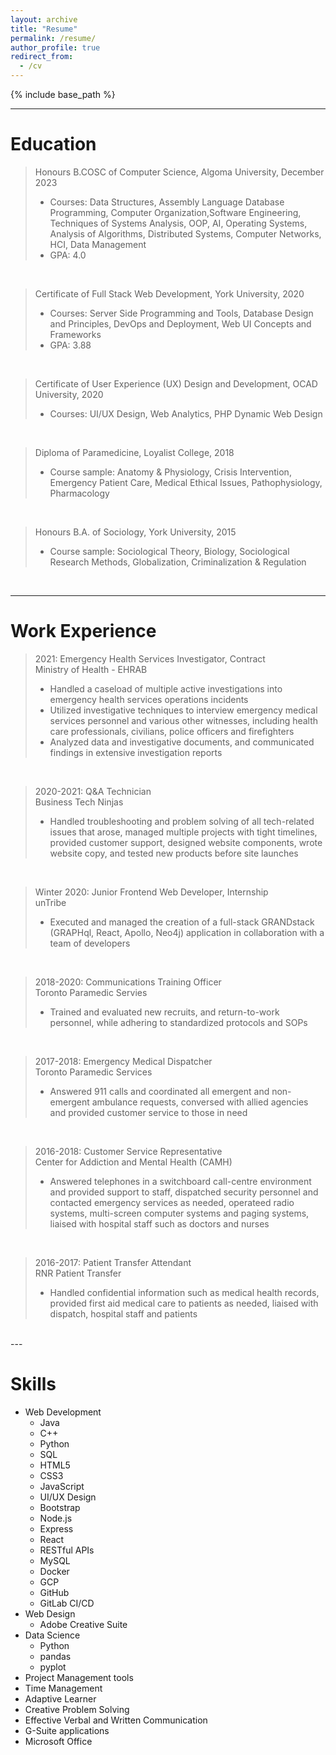 ```yaml
---
layout: archive
title: "Resume"
permalink: /resume/
author_profile: true
redirect_from:
  - /cv
---
```


{% include base_path %}

---

Education
======
> Honours B.COSC of Computer Science, Algoma University, December 2023
> * Courses: Data Structures, Assembly Language Database Programming, Computer Organization,Software Engineering, Techniques of Systems Analysis, OOP, AI, Operating Systems, Analysis of Algorithms, Distributed Systems, Computer Networks, HCI, Data Management 
> * GPA: 4.0  
<br>

> Certificate of Full Stack Web Development, York University, 2020
> * Courses: Server Side Programming and Tools, Database Design and Principles, DevOps and Deployment, Web UI Concepts and Frameworks
> * GPA: 3.88  
<br>

> Certificate of User Experience (UX) Design and Development, OCAD University, 2020
> * Courses: UI/UX Design, Web Analytics, PHP Dynamic Web Design  
<br>

> Diploma of Paramedicine, Loyalist College, 2018
> * Course sample: Anatomy & Physiology, Crisis Intervention, Emergency Patient Care, Medical Ethical Issues, Pathophysiology, Pharmacology  
<br>

> Honours B.A. of Sociology, York University, 2015
> * Course sample: Sociological Theory, Biology, Sociological Research Methods, Globalization, Criminalization & Regulation  
<br>

---

Work Experience
======
> 2021: Emergency Health Services Investigator, Contract  
Ministry of Health - EHRAB
> * Handled a caseload of multiple active investigations into emergency health services operations incidents
> * Utilized investigative techniques to interview emergency medical services personnel and various other witnesses, including health care professionals, civilians, police officers and firefighters
> * Analyzed data and investigative documents, and communicated findings in extensive investigation reports  
<br>

> 2020-2021: Q&A Technician  
> Business Tech Ninjas
> * Handled troubleshooting and problem solving of all tech-related issues that arose, managed multiple projects with tight timelines, provided customer support, designed website components, wrote website copy, and tested new products before site launches  
<br>

> Winter 2020: Junior Frontend Web Developer, Internship  
> unTribe
> * Executed and managed the creation of a full-stack GRANDstack (GRAPHql, React, Apollo, Neo4j) application in collaboration with a team of developers  
<br>

> 2018-2020: Communications Training Officer  
> Toronto Paramedic Servies
> * Trained and evaluated new recruits, and return-to-work personnel, while adhering to standardized protocols and SOPs  
<br>
   
> 2017-2018: Emergency Medical Dispatcher  
> Toronto Paramedic Services
> * Answered 911 calls and coordinated all emergent and non-emergent ambulance requests, conversed with allied agencies and provided customer service to those in need  
<br>

> 2016-2018: Customer Service Representative  
> Center for Addiction and Mental Health (CAMH)
> * Answered telephones in a switchboard call-centre environment and provided support to staff, dispatched security personnel and contacted emergency services as needed, operateed radio systems, multi-screen computer systems and paging systems, liaised with hospital staff such as doctors and nurses  
<br>

> 2016-2017: Patient Transfer Attendant  
> RNR Patient Transfer
> * Handled confidential information such as medical health records, provided first aid medical care to patients as needed, liaised with dispatch, hospital staff and patients    
<br>
---

Skills
======
* Web Development
  * Java
  * C++
  * Python
  * SQL
  * HTML5
  * CSS3
  * JavaScript
  * UI/UX Design
  * Bootstrap
  * Node.js
  * Express
  * React
  * RESTful APIs
  * MySQL
  * Docker
  * GCP
  * GitHub
  * GitLab CI/CD
* Web Design
  * Adobe Creative Suite
* Data Science
  * Python
  * pandas
  * pyplot
* Project Management tools
* Time Management
* Adaptive Learner
* Creative Problem Solving
* Effective Verbal and Written Communication
* G-Suite applications
* Microsoft Office